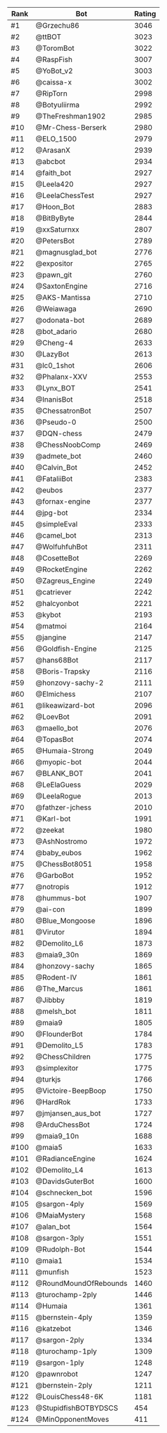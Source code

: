 Rank|Bot|Rating
---|---|---
#1|@Grzechu86|3046
#2|@ttBOT|3023
#3|@ToromBot|3022
#4|@RaspFish|3007
#5|@YoBot_v2|3003
#6|@caissa-x|3002
#7|@RipTorn|2998
#8|@Botyuliirma|2992
#9|@TheFreshman1902|2985
#10|@Mr-Chess-Berserk|2980
#11|@ELO_1500|2979
#12|@ArasanX|2939
#13|@abcbot|2934
#14|@faith_bot|2927
#15|@Leela420|2927
#16|@LeelaChessTest|2927
#17|@Hoon_Bot|2883
#18|@BitByByte|2844
#19|@xxSaturnxx|2807
#20|@PetersBot|2789
#21|@magnusglad_bot|2776
#22|@expositor|2765
#23|@pawn_git|2760
#24|@SaxtonEngine|2716
#25|@AKS-Mantissa|2710
#26|@Weiawaga|2690
#27|@odonata-bot|2689
#28|@bot_adario|2680
#29|@Cheng-4|2633
#30|@LazyBot|2613
#31|@lc0_1shot|2606
#32|@Phalanx-XXV|2553
#33|@Lynx_BOT|2541
#34|@InanisBot|2518
#35|@ChessatronBot|2507
#36|@Pseudo-0|2500
#37|@DQN-chess|2479
#38|@ChessNoobComp|2469
#39|@admete_bot|2460
#40|@Calvin_Bot|2452
#41|@FataliiBot|2383
#42|@eubos|2377
#43|@fornax-engine|2377
#44|@jpg-bot|2334
#45|@simpleEval|2333
#46|@camel_bot|2313
#47|@WolfuhfuhBot|2311
#48|@CosetteBot|2269
#49|@RocketEngine|2262
#50|@Zagreus_Engine|2249
#51|@catriever|2242
#52|@halcyonbot|2221
#53|@kybot|2193
#54|@matmoi|2164
#55|@jangine|2147
#56|@Goldfish-Engine|2125
#57|@hans68Bot|2117
#58|@Boris-Trapsky|2116
#59|@honzovy-sachy-2|2111
#60|@Elmichess|2107
#61|@likeawizard-bot|2096
#62|@LoevBot|2091
#63|@maello_bot|2076
#64|@TopasBot|2074
#65|@Humaia-Strong|2049
#66|@myopic-bot|2044
#67|@BLANK_BOT|2041
#68|@LeElaGuess|2029
#69|@LeelaRogue|2013
#70|@fathzer-jchess|2010
#71|@Karl-bot|1991
#72|@zeekat|1980
#73|@AshNostromo|1972
#74|@baby_eubos|1962
#75|@ChessBot8051|1958
#76|@GarboBot|1952
#77|@notropis|1912
#78|@hummus-bot|1907
#79|@ai-con|1899
#80|@Blue_Mongoose|1896
#81|@Virutor|1894
#82|@Demolito_L6|1873
#83|@maia9_30n|1869
#84|@honzovy-sachy|1865
#85|@Rodent-IV|1861
#86|@The_Marcus|1861
#87|@Jibbby|1819
#88|@melsh_bot|1811
#89|@maia9|1805
#90|@FlounderBot|1784
#91|@Demolito_L5|1783
#92|@ChessChildren|1775
#93|@simplexitor|1775
#94|@turkjs|1766
#95|@Victoire-BeepBoop|1750
#96|@HardRok|1733
#97|@jmjansen_aus_bot|1727
#98|@ArduChessBot|1724
#99|@maia9_10n|1688
#100|@maia5|1633
#101|@RadianceEngine|1624
#102|@Demolito_L4|1613
#103|@DavidsGuterBot|1600
#104|@schnecken_bot|1596
#105|@sargon-4ply|1569
#106|@MaiaMystery|1568
#107|@alan_bot|1564
#108|@sargon-3ply|1551
#109|@Rudolph-Bot|1544
#110|@maia1|1534
#111|@munfish|1523
#112|@RoundMoundOfRebounds|1460
#113|@turochamp-2ply|1446
#114|@Humaia|1361
#115|@bernstein-4ply|1359
#116|@katzebot|1346
#117|@sargon-2ply|1334
#118|@turochamp-1ply|1309
#119|@sargon-1ply|1248
#120|@pawnrobot|1247
#121|@bernstein-2ply|1211
#122|@LouisChess48-6K|1181
#123|@StupidfishBOTBYDSCS|454
#124|@MinOpponentMoves|411
